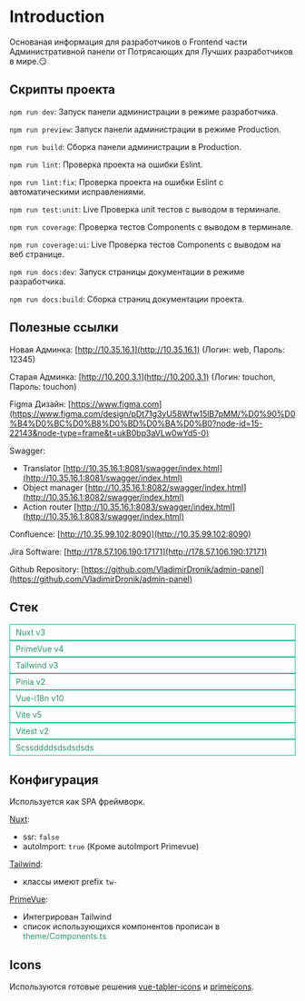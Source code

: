 <style lang="scss">
@tailwind utilities;

.tw-text-primary {
  color: var(--vp-c-accent, #299764);
}

.tw-bg-primary {
  color: var(--vp-c-accent, #299764);
}

.tags {
  flex-wrap: wrap;
}

.tag {
  padding: 5px 10px;
  border: 1px solid #19B58F;
  white-space: nowrap;
}
</style>

# Introduction
 
Основаная информация для разработчиков о Frontend части Административной панели от Потрясающих для Лучших разработчиков в мире.😏

## Скрипты проекта

``npm run dev``: Запуск панели администрации в режиме разработчика.

``npm run preview``: Запуск панели администрации в режиме Production.

``npm run build``: Сборка панели администрации в Production.

``npm run lint``: Проверка проекта на ошибки Eslint.

``npm run lint:fix``: Проверка проекта на ошибки Eslint с автоматическими исправлениями.

``npm run test:unit``: Live Проверка unit тестов с выводом в терминале.

``npm run coverage``: Проверка тестов Components с выводом в терминале.

``npm run coverage:ui``: Live Проверка тестов Components с выводом на веб странице.

``npm run docs:dev``: Запуск страницы документации в режиме разработчика.

``npm run docs:build``: Сборка страниц документации проекта.

## Полезные ссылки

Новая Админка: [http://10.35.16.1](http://10.35.16.1) (Логин: web, Пароль: 12345)

Старая Админка: [http://10.200.3.1](http://10.200.3.1) (Логин: touchon, Пароль: touchon)

Figma Дизайн: [https://www.figma.com](https://www.figma.com/design/pDt71g3yU58Wfw15lB7pMM/%D0%90%D0%B4%D0%BC%D0%B8%D0%BD%D0%BA%D0%B0?node-id=15-22143&node-type=frame&t=ukB0bp3aVLw0wYd5-0)

Swagger: 
- Translator [http://10.35.16.1:8081/swagger/index.html](http://10.35.16.1:8081/swagger/index.html)
- Object manager [http://10.35.16.1:8082/swagger/index.html](http://10.35.16.1:8082/swagger/index.html)
- Action router [http://10.35.16.1:8083/swagger/index.html](http://10.35.16.1:8083/swagger/index.html)

Confluence: [http://10.35.99.102:8090](http://10.35.99.102:8090)

Jira Software: [http://178.57.106.190:17171](http://178.57.106.190:17171)

Github Repository: [https://github.com/VladimirDronik/admin-panel](https://github.com/VladimirDronik/admin-panel)

## Стек
<div class="tags tw-flex tw-gap-2 tw-pt-2 tw-w-full">
  <div class="tag tw-rounded-lg tw-text-primary">Nuxt v3</div>
  <div class="tag tw-rounded-lg tw-text-primary">PrimeVue v4</div>
  <div class="tag tw-rounded-lg tw-text-primary">Tailwind v3</div>
  <div class="tag tw-rounded-lg tw-text-primary">Pinia v2</div>
  <div class="tag tw-rounded-lg tw-text-primary">Vue-i18n v10</div>
  <div class="tag tw-rounded-lg tw-text-primary">Vite v5</div>
  <div class="tag tw-rounded-lg tw-text-primary">Vitest v2</div>
  <div class="tag tw-rounded-lg tw-text-primary">Scssddddsdsdsdsds</div>
</div>

## Конфигурация

Используется как SPA фреймворк.

[Nuxt](https://nuxt.com/):
- ssr: ``false``
- autoImport: ``true`` (Кроме autoImport Primevue)

[Tailwind](https://tailwindcss.com/):
- классы имеют prefix ``tw-``

[PrimeVue](https://primevue.org/setup/):
- Интегрирован Tailwind
- список использующихся компонентов прописан в <span class="tw-text-primary">theme/Components.ts</span>

## Icons

Используются готовые решения 
[vue-tabler-icons](https://tabler.io/icons)
и
[primeicons](https://primevue.org/icons/#list).